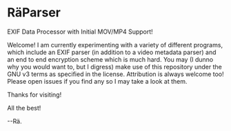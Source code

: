 # RäParser
EXIF Data Processor with Initial MOV/MP4 Support!

Welcome! I am currently experimenting with a variety of different programs, which include an EXIF parser (in addition to a video metadata parser) and an end to end encryption scheme which is much hard.
You may (I dunno why you would want to, but I digress) make use of this repository under the GNU v3 terms as specified in the license.
Attribution is always welcome too!
Please open issues if you find any so I may take a look at them. 

Thanks for visiting! 

All the best! 

--Rä.
